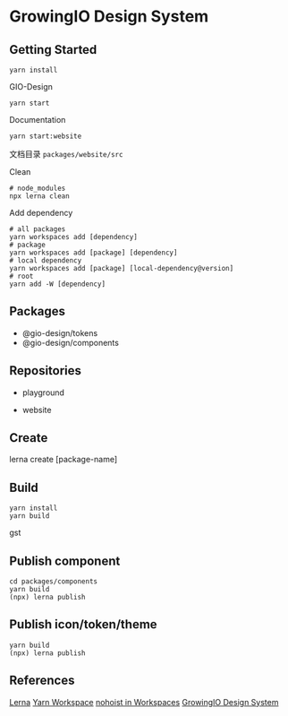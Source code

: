 # GrowingIO Design System

## Getting Started

```
yarn install
```

GIO-Design

```
yarn start
```

Documentation

```
yarn start:website
```

文档目录 `packages/website/src`

Clean
```
# node_modules
npx lerna clean
```

Add dependency

```
# all packages
yarn workspaces add [dependency]
# package
yarn workspaces add [package] [dependency]
# local dependency
yarn workspaces add [package] [local-dependency@version]
# root
yarn add -W [dependency]
```

## Packages

- @gio-design/tokens
- @gio-design/components

## Repositories

- playground

- website

## Create

lerna create [package-name]

## Build
```
yarn install
yarn build
```
gst
## Publish component

```
cd packages/components
yarn build
(npx) lerna publish
```

## Publish icon/token/theme

```
yarn build
(npx) lerna publish
```

## References

[Lerna](https://lerna.js.org/)
[Yarn Workspace](https://yarnpkg.com/lang/en/docs/workspaces/)
[nohoist in Workspaces](https://yarnpkg.com/blog/2018/02/15/nohoist/)
[GrowingIO Design System](https://growingio.design)

